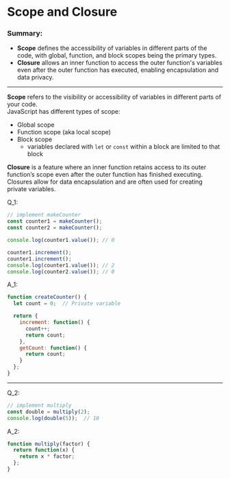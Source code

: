# Scope and Closure

### Summary:  
- **Scope** defines the accessibility of variables in different parts of the code, with global, function, and block scopes being the primary types.  
- **Closure** allows an inner function to access the outer function's variables even after the outer function has executed, enabling encapsulation and data privacy.

---
**Scope** refers to the visibility or accessibility of variables in different parts of your code.  
JavaScript has different types of scope:
- Global scope
- Function scope (aka local scope)
- Block scope
  - variables declared with `let` or `const` within a block are limited to that block
 
**Closure** is a feature where an inner function retains access to its outer function’s scope even after the outer function has finished executing. Closures allow for data encapsulation and are often used for creating private variables.

Q_1:
```js
// implement makeCounter
const counter1 = makeCounter();
const counter2 = makeCounter();

console.log(counter1.value()); // 0

counter1.increment();
counter1.increment();
console.log(counter1.value()); // 2
console.log(counter2.value()); // 0
```
A_1: 
```js
function createCounter() {
  let count = 0;  // Private variable

  return {
    increment: function() {
      count++;
      return count;
    },
    getCount: function() {
      return count;
    }
  };
}
```
---
Q_2:
```js
// implement multiply
const double = multiply(2);
console.log(double(5));  // 10
```

A_2:
```js
function multiply(factor) {
  return function(x) {
    return x * factor;
  };
}
```

